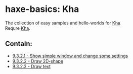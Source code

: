 haxe-basics: Kha
=========================

The collection of easy samples and hello-worlds for [Kha](http://kha.tech/).<br/>
Requre [Kha](http://kha.tech/download).

## Contain:

* [9.3.2.1 - Show simple window and change some settings](./9.3.2.1_SimpleWindow)
* [9.3.2.2 - Draw 2D-shape](./9.3.2.2_DrawShape)
* [9.3.2.3 - Draw text](./9.3.2.3_DrawText)
